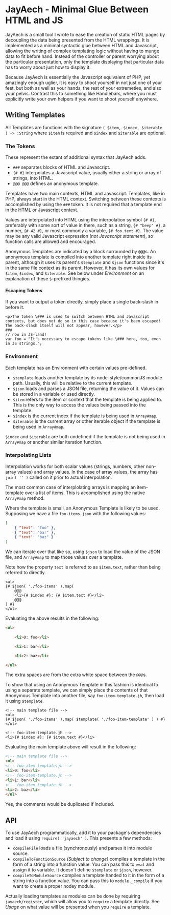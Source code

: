 JayAech - Minimal Glue Between HTML and JS
==========================================

JayAech is a small tool I wrote to ease the creation of static HTML pages by decoupling the data being presented from the HTML wrappings.  It is implemented as a minimal syntactic glue between HTML and Javascript, allowing the writing of complex templating logic without having to munge data to fit before hand.  Instead of the controller or parent worrying about the particular presentation, only the template displaying that particular data has to worry about just how to display it.

Because JayAech is essentially the Javascript equivalent of PHP, yet amazingly enough uglier, it is easy to shoot yourself in not just one of your feet, but both as well as your hands, the rest of your extremeties, and also your pelvis.  Contrast this to something like Handlebars, where you must explicitly write your own helpers if you want to shoot yourself anywhere.



Writing Templates
-----------------

All Templates are functions with the signature `( $item, $index, $iterable ) -> :String` where `$item` is required and `$index` and `$iterable` are optional.



### The Tokens

These represent the extant of additional syntax that JayAech adds.

- `###` separates blocks of HTML and Javascript.
- `{# #}` interpolates a Javascript value, usually either a string or array of strings, into HTML.
- `@@@ @@@` defines an anonymous template.

Templates have two main contexts, HTML and Javascript.  Templates, like in PHP, always start in the HTML context.  Switching between these contexts is accomplished by using the `###` token.  It is not required that a template end in the HTML or Javascript context.

Values are interpolated into HTML using the interpolation symbol `{# #}`, preferably with some sort of value in there, such as a string, `{# "beep" #}`, a number, `{# 42 #}`, or most commonly a variable, `{# foo.text #}`.  The value may be any valid Javascript expression (*not _Javascript statement_*), so function calls are allowed and encouraged.

Anonymous Templates are indicated by a block surrounded by `@@@`s.  An anonymous template is compiled into another template right inside its parent, although it uses its parent's `$template` and `$json` functions since it's in the same file context as its parent.  However, it has its own values for `$item`, `$index`, and `$iterable`.  See below under *Environment* on an explanation of these `$`-prefixed thingies.

#### Escaping Tokens

If you want to output a token directly, simply place a single back-slash in before it.

```
<p>The token \### is used to switch between HTML and Javascript contexts, but does not do so in this case because it's been escaped!  The back-slash itself will not appear, however.</p>
###
// now in JS-land!
var foo = "It's necessary to escape tokens like \### here, too, even in JS strings.";
```



### Environment

Each template has an Environment with certain values pre-defined.

- `$template` loads another template by its node-style/commonJS module path.  Usually, this will be relative to the current template.
- `$json` loads and parses a JSON file, returning the value of it.  Values can be stored in a variable or used directly.
- `$item` refers to the item or context that the template is being applied to.  This is the only way to access the values being passed into the template.
- `$index` is the current index if the template is being used in `Array#map`.
- `$iterable` is the current array or other iterable object if the template is being used in `Array#map`.

`$index` and `$iterable` are both undefined if the template is not being used in `Array#map` or another similar iteration function.



### Interpolating Lists

Interpolation works for both scalar values (strings, numbers, other non-array values) and array values.  In the case of array values, the array has `join( '' )` called on it prior to actual interpolation.

The most common case of interplolating arrays is mapping an item-template over a list of items.  This is accomplished using the native `Array#map` method.

Where the template is small, an Anonymous Template is likely to be used.  Supposing we have a file `foo-items.json` with the following values:

```json
[
	{ "text": "foo" },
	{ "text": "bar" },
	{ "text": "baz" }
]
```

We can iterate over that like so, using `$json` to load the value of the JSON file, and `Array#map` to map those values over a template.

Note how the property `text` is referred to as `$item.text`, rather than being referred to directly.

```
<ul>
{# $json( './foo-items' ).map(
	@@@
	<li>{# $index #}: {# $item.text #}</li>
	@@@
) #}
</ul>
```

Evaluating the above results in the following:

```html
<ul>
	
	<li>0: foo</li>

	<li>1: bar</li>

	<li>2: baz</li>

</ul>
```

The extra spaces are from the extra white space between the `@@@`s.

To show that using an Anonymous Template in this fashion is identical to using a separate template, we can simply place the contents of that Anonymous Template into another file, say `foo-item-template.jh`, then load it using `$template`.

```
<!-- main template file -->
<ul>
{# $json( './foo-items' ).map( $template( './foo-item-template' ) ) #}
</ul>
```

```
<!-- foo-item-template.jh -->
<li>{# $index #}: {# $item.text #}</li>
```

Evaluating the main template above will result in the following:

```html
<!-- main template file -->
<ul>
<!-- foo-item-template.jh -->
<li>0: foo</li>
<!-- foo-item-template.jh -->
<li>1: bar</li>
<!-- foo-item-template.jh -->
<li>2: baz</li>
</ul>
```

Yes, the comments would be duplicated if included.



API
---

To use JayAech programmatically, add it to your package's dependencies and load it using `require( 'jayaech' )`.  This presents a few methods:

- `compileFile` loads a file (synchronously) and parses it into module source.
- `compileToFunctionSource` *(Subject to change)* compiles a template in the form of a string into a function value.  You can pass this to `eval` and assign it to variable.  It doesn't define `$template` or `$json`, however.
- `compileToModuleSource` compiles a template handed to it in the form of a string into a function value.  You can pass this to `module._compile` if you want to create a proper nodey module.

Actually loading templates as modules can be done by requiring `jayaech/register`, which will allow you to `require` a template directly.  See *Usage* on what value will be presented when you `require` a template.
